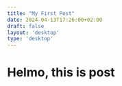 ```yaml
---
title: "My First Post"
date: 2024-04-13T17:26:00+02:00
draft: false
layout: 'desktop'
type: 'desktop'
---
```

# Helmo, this is post